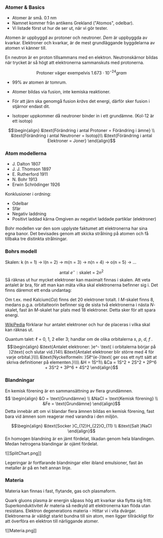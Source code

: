 ### Atomer & Basics

 - Atomer är små. 0.1 nm
 - Namnet kommer från antikens Grekland ("Atomos", odelbar).
 - Vi listade först ut hur de ser ut, när vi gör tester.

Atomen är uppbyggd av protoner och neutroner. *Dem* är uppbyggda av kvarkar.
Elektroner och kvarkar, är de mest grundläggande byggdelarna av atomen vi känner till.

En neutron är en proton tillsammans med en elektron. Neutronskärnor bildas när trycket är så högt att elektronerna sammanskuts med protonerna.

$$\text{Protoner väger exempelvis }1.673\cdot 10^{-24}gram$$
- 99% av atomen är tomrum.

- Atomer bildas via fusion, inte kemiska reaktioner.
- För att järn ska genomgå fusion *krävs* det energi, därför sker fusion i stjärnor endast dit.

- Isotoper uppkommer då neutroner binder in i ett grundämne. (Kol-12 är ett isotop)

$$\begin{align}
&\text{Förändring i antal Protoner = Förändring i ämne} \\
&\text{Förändring i antal Neutroner = Isotop}\\
&\text{Förändring i antal Elektroner = Joner}
\end{align}$$
<div style="page-break-after: always;"></div>

### Atom modellerna

- J. Dalton 1807
- J. J. Thomson 1897
- E. Rutherford 1911
- N. Bohr 1913
- Erwin Schrödinger 1926

Konklusioner i ordning:
- Odelbar
- Sfär
- Negativ laddning
- Positivt laddad kärna Omgiven av negativt laddade partiklar (elektroner)

Bohr modellen var den som upplyste faktumet att elektronerna har sina egna banor.
Det bevisades genom att skicka strålning på atomen och få tillbaka tre distinkta strålningar.
<div style="page-break-after: always;"></div>

### Bohrs modell

Skalen: k (n = 1) -> l(n = 2) -> m(n = 3) -> n(n = 4) -> o(n = 5) -> ...

$$\text{antal }e^{-}:\text{skalet = }2n^2$$
Så räknas ut hur mycket elektroner kan maximalt finnas i skalen. Att veta antalet är bra, för att man kan mäta vilka skal elektronerna befinner sig i. Det finns däremot ett enda undantag:

Om t.ex. med Kalcium(*Ca*) finns det 20 elektroner totalt. I *M*-skalet finns 8, medans p.g.a. orbitalteorin befinner sig de sista två elektronerna i nästa *N*-skalet, fast än *M*-skalet har plats med 18 elektroner. Detta sker för att spara energi.

[WikiPedia](https://en.wikipedia.org/wiki/Atomic_orbital) förklarar hur antalet elektroner och hur de placeras i vilka skal kan räknas ut.

Quantum talet: ℓ = 0, 1, 2 eller 3; handlar om de olika orbitalerna *s*, *p*, *d*, *f* . 
$$\begin{align}
&\text{Antalet elektroner: }e^- \text{ i orbitalerna börjar på }2\text{ och slutar vid.}14\\
&\text{Antalet elektroner blir större med 4 för varje orbital.}\\\\
&\text{Nyckelformeln: }Sℓ^{e-}\text{ ger oss ett nytt sätt at skriva definitioner på elementen.}\\\\
&H = 1S^1\\
&Ca = 1S^2 + 2S^2 + 2P^6 + 3S^2 + 3P^6 + 4S^2
\end{align}$$
<div style="page-break-after: always;"></div>

### Blandningar

En kemisk förening är en sammansättning av flera grundämnen.
$$
\begin{align}
&O = \text{Grundämne} \\
&NaCl = \text{Kemisk förening} \\
&Fe = \text{Grundämne}
\end{align}$$
Detta innebär att om vi blandar flera ämnen bildas en kemisk förening, fast bara vid ämnen som reagerar med varandra i den miljön.

$$\begin{align}
&\text{Socker }C_{12}H_{22}O_{11} \\
&\text{Salt }NaCl
\end{align}$$
En homogen blandning är en jämt fördelat, likadan genom hela blandingen. Medan hetrogena blandingar är ojämt fördelat.

![[SplitChart.png]]

Legeringar är fortfarande blandningar eller ibland emulsioner, fast än metaller är på en helt annan linje.
<div style="page-break-after: always;"></div>

### Materia

Materia kan finnas i fast, flytande, gas och plasmaform. 

Quark gluons plasma är energin såpass hög att kvarkar ska flytta sig fritt.
Superkonduktivitet Är materia så nedkyld att elektronerna kan flöda utan resistans.
Elektron degenerations materia - Hittar vi i vita dvärgar. Elektronerna är väldigt starkt bundna till sin atom, men ligger tillräckligt för att överföra en elektron till närliggande atomer.

![[Materia.png]]